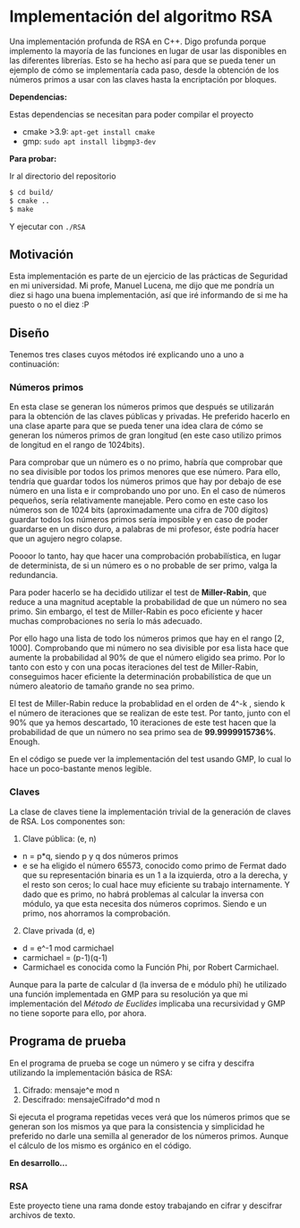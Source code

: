 # Implementación del algoritmo RSA
Una implementación profunda de RSA en C++. Digo profunda porque implemento la mayoría de las funciones en lugar de usar las disponibles en 
las diferentes librerías. Esto se ha hecho así para que se pueda tener un ejemplo de cómo se implementaría cada paso, desde la obtención de
los números primos a usar con las claves hasta la encriptación por bloques.

**Dependencias:**

Estas dependencias se necesitan para poder compilar el proyecto

* cmake >3.9: `apt-get install cmake`
* gmp: `sudo apt install libgmp3-dev`

**Para probar:**

Ir al directorio del repositorio

```bash
$ cd build/
$ cmake ..
$ make
```

Y ejecutar con `./RSA`


## Motivación
Esta implementación es parte de un ejercicio de las prácticas de Seguridad en mi universidad. Mi profe, Manuel Lucena, me dijo que me pondría
un diez si hago una buena implementación, así que iré informando de si me ha puesto o no el diez :P

## Diseño
Tenemos tres clases cuyos métodos iré explicando uno a uno a continuación:

### Números primos
En esta clase se generan los números primos que después se utilizarán para la obtención de las claves públicas y privadas. He preferido
hacerlo en una clase aparte para que se pueda tener una idea clara de cómo se generan los números primos de gran longitud (en este caso
utilizo primos de longitud en el rango de 1024bits).

Para comprobar que un número es o no primo, habría que comprobar que no sea divisible por todos los primos menores que ese número.
Para ello, tendría que guardar todos los números primos que hay por debajo de ese número en una lista e ir comprobando uno por uno.
En el caso de números pequeños, sería relativamente manejable. Pero como en este caso los números son de 1024 bits (aproximadamente una
cifra de 700 dígitos) guardar todos los números primos sería imposible y en caso de poder guardarse en un disco duro, a palabras de mi profesor, éste podría hacer que un agujero negro colapse. 

Poooor lo tanto, hay que hacer una comprobación probabilística, en lugar de determinista, de si un número es o no probable de ser primo, valga la redundancia.

Para poder hacerlo se ha decidido utilizar el test de **Miller-Rabin**, que reduce a una magnitud aceptable la probabilidad de que un número no sea primo. Sin embargo, el test de Miller-Rabin es poco eficiente y hacer muchas comprobaciones no sería lo más adecuado. 

Por ello hago una lista de todo los números primos que hay en el rango [2, 1000]. Comprobando que mi número no sea divisible por esa lista hace que aumente la probabilidad al 90% de que el número eligido sea primo. Por lo tanto con esto y con una pocas iteraciones del test de Miller-Rabin, conseguimos hacer eficiente la determinación probabilística de que un número aleatorio de tamaño grande no sea primo.

El test de Miller-Rabin reduce la probablidad en el orden de 4^-k , siendo k el número de iteraciones que se realizan de este test. Por tanto, junto con el 90% que ya hemos descartado, 10 iteraciones de este test hacen que la probabilidad de que un número no sea primo sea de **99.9999915736%**. Enough.

En el código se puede ver la implementación del test usando GMP, lo cual lo hace un poco-bastante menos legible.

### Claves
La clase de claves tiene la implementación trivial de la generación de claves de RSA.
Los componentes son:

1. Clave pública: (e, n) 
* n = p*q, siendo p y q dos números primos
* e se ha eligido el número 65573, conocido como primo de Fermat dado que su representación binaria es un 1 a la izquierda, otro a la derecha, y el resto son ceros; lo cual hace muy eficiente su trabajo internamente. Y dado que es primo, no habrá problemas al calcular la inversa con módulo, ya que esta necesita dos números coprimos. Siendo e un primo, nos ahorramos la comprobación.
2. Clave privada (d, e)
* d = e^-1 mod carmichael
* carmichael = (p-1)(q-1)
* Carmichael es conocida como la Función Phi, por Robert Carmichael.

Aunque para la parte de calcular d (la inversa de e módulo phi) he utilizado una función implementada en GMP para su resolución ya que mi implementación del *Método de Euclides* implicaba una recursividad y GMP no tiene soporte para ello, por ahora.

## Programa de prueba
En el programa de prueba se coge un número y se cifra y descifra utilizando la implementación básica de RSA:

1. Cifrado: mensaje^e mod n
2. Descifrado: mensajeCifrado^d mod n

Si ejecuta el programa repetidas veces verá que los números primos que se generan son los mismos ya que para la consistencia y simplicidad he preferido no darle una semilla al generador de los números primos. Aunque el cálculo de los mismo es orgánico en el código.

**En desarrollo...**
### RSA
Este proyecto tiene una rama donde estoy trabajando en cifrar y descifrar archivos de texto.